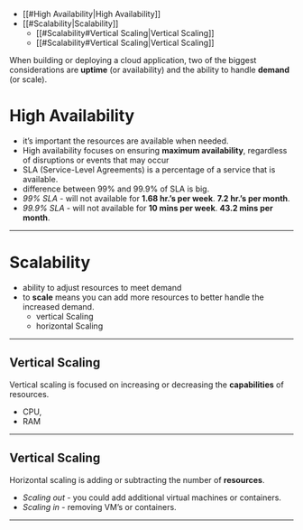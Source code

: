 
- [[#High Availability|High Availability]]
- [[#Scalability|Scalability]]
	- [[#Scalability#Vertical Scaling|Vertical Scaling]]
	- [[#Scalability#Vertical Scaling|Vertical Scaling]]


When building or deploying a cloud application, two of the biggest considerations are **uptime** (or availability) and the ability to handle **demand** (or scale).

# High Availability

- it’s important the resources are available when needed.
- High availability focuses on ensuring **maximum availability**, regardless of disruptions or events that may occur
- SLA (Service-Level Agreements) is a percentage of a service that is available.
- difference between 99% and 99.9% of SLA is big.
- *99% SLA* - will not available for **1.68 hr.’s per week**. **7.2 hr.’s per month**.
- *99.9% SLA* - will not available for **10 mins per week**. **43.2 mins per month**.

---
# Scalability

- ability to adjust resources to meet demand
- to **scale** means you can add more resources to better handle the increased demand.
	- vertical Scaling
	- horizontal Scaling

---
## Vertical Scaling

Vertical scaling is focused on increasing or decreasing the **capabilities** of resources.

- CPU, 
- RAM

---

## Vertical Scaling

Horizontal scaling is adding or subtracting the number of **resources**.

- *Scaling out* - you could add additional virtual machines or containers.
- *Scaling in* - removing VM’s or containers.

---
